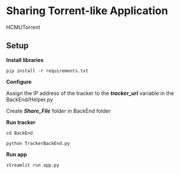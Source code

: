 # Sharing Torrent-like Application
HCMUTorrent

## Setup
**Install libraries**

`pip install -r requirements.txt`

**Configure**

Assign the IP address of the tracker to the ***tracker_url*** variable in the BackEnd/Helper.py

Create ***Share_File*** folder in BackEnd folder

**Run tracker**

`cd BackEnd`

`python TrackerBackEnd.py`

**Run app**

`streamlit run app.py`
